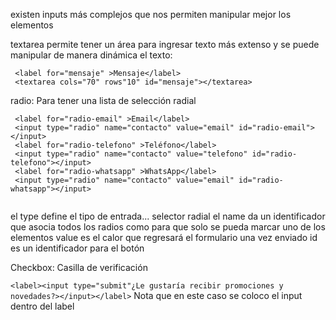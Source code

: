 existen inputs más complejos que nos permiten manipular mejor los elementos

textarea permite tener un área para ingresar texto más extenso y se puede manipular de manera dinámica el texto:
```
 <label for="mensaje" >Mensaje</label>
 <textarea cols="70" rows"10" id="mensaje"></textarea>
```

radio: Para tener una lista de selección radial
```
 <label for="radio-email" >Email</label>
 <input type="radio" name="contacto" value="email" id="radio-email"></input>
 <label for="radio-telefono" >Teléfono</label>
 <input type="radio" name="contacto" value="telefono" id="radio-telefono"></input>
 <label for="radio-whatsapp" >WhatsApp</label>
 <input type="radio" name="contacto" value="email" id="radio-whatsapp"></input>
 
```

el type define el tipo de entrada... selector radial
el name da un identificador que asocia todos los radios como para que solo se pueda marcar uno de los elementos
value es el calor que regresará el formulario una vez enviado
id es un identificador para el botón



Checkbox: Casilla de verificación

`<label><input type="submit"¿Le gustaría recibir promociones y novedades?></input></label>`
Nota que en este caso se coloco el input dentro del label
